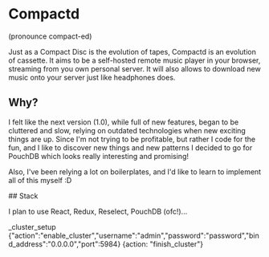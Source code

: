 # Compactd

(pronounce compact-ed)

Just as a Compact Disc is the evolution of tapes, Compactd is an evolution of
cassette. It aims to be a self-hosted remote music player in your browser,
streaming from you own personal server. It will also allows to download new
music onto your server just like headphones does.

## Why?

I felt like the next version (1.0), while full of new features, began to be
cluttered and slow, relying on outdated technologies when new exciting
things are up. Since I'm not trying to be profitable, but rather I code for the
fun, and I like to discover new things and new patterns I decided to go for
PouchDB which looks really interesting and promising!

Also, I've been relying a lot on boilerplates, and I'd like to learn to
implement all of this myself :D

## Stack

I plan to use React, Redux, Reselect, PouchDB (ofc!)...


_cluster_setup {"action":"enable_cluster","username":"admin","password":"password","bind_address":"0.0.0.0","port":5984}
{action: "finish_cluster"}
